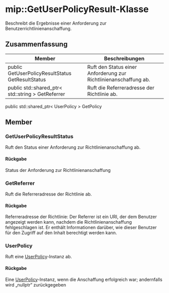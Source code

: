 # <a name="class-mipgetuserpolicyresult"></a>mip::GetUserPolicyResult-Klasse 
Beschreibt die Ergebnisse einer Anforderung zur Benutzerrichtlinienanschaffung.
## <a name="summary"></a>Zusammenfassung
 Member                        | Beschreibungen                                
--------------------------------|---------------------------------------------
public GetUserPolicyResultStatus GetResultStatus | Ruft den Status einer Anforderung zur Richtlinienanschaffung ab.
public std::shared_ptr< std::string > GetReferrer | Ruft die Referreradresse der Richtlinie ab.
public std::shared_ptr< UserPolicy > GetPolicy
## <a name="members"></a>Member
### <a name="getuserpolicyresultstatus"></a>GetUserPolicyResultStatus
Ruft den Status einer Anforderung zur Richtlinienanschaffung ab.
#### <a name="returns"></a>Rückgabe
Status der Anforderung zur Richtlinienanschaffung
### <a name="getreferrer"></a>GetReferrer
Ruft die Referreradresse der Richtlinie ab.
#### <a name="returns"></a>Rückgabe
Referreradresse der Richtlinie: Der Referrer ist ein URI, der dem Benutzer angezeigt werden kann, nachdem die Richtlinienanschaffung fehlgeschlagen ist. Er enthält Informationen darüber, wie dieser Benutzer für den Zugriff auf den Inhalt berechtigt werden kann.
### <a name="userpolicy"></a>UserPolicy
Ruft eine [UserPolicy](#classmip_1_1_user_policy)-Instanz ab.
#### <a name="returns"></a>Rückgabe
Eine [UserPolicy](#classmip_1_1_user_policy)-Instanz, wenn die Anschaffung erfolgreich war; andernfalls wird „nullptr“ zurückgegeben